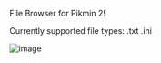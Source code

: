 File Browser for Pikmin 2!

Currently supported file types:
.txt
.ini

![image](https://github.com/badasahog/Pikmin2FileBrowser/assets/52379863/0b98ecdb-1a86-4d54-adcb-180c6da53939)

